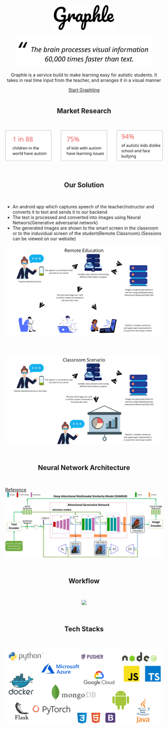 <p align="center">
 <img height="80" src = "assets/img/Graphle.png">
</p>

<p align="center">
 <img height="100" src = "assets/img/Quote.svg">
</p>

<p align="center">Graphle is a service build to make learning easy for autistic students. It takes in real time input from the teacher, and arranges it in a visual manner</p>

<div align="center">
  <a href="https://graphle.ml">Start Graphling</a>
</div>

<br>
<h2 align="center">Market Research</h2>
<br>

<p align="center">
 <img src = "assets/img/Stats.svg">
</p>

<br>
<h2 align="center">Our Solution</h2>
<br>

 - An android app which captures speech of the teacher/instructor and converts it to text and sends it to our backend
  - The text is processed and converted into images using Neural Networs(Generative adversarial network)
  - The generated images are shown to the smart screen in the classroom or to the induvidual screen of the student(Remote Classroom).(Sessions can be viewed on our website)

<p align="center">
 <img src = "assets/img/remote.png">
</p>
<br>
<br>
<p align="center">
 <img src = "assets/img/classroom.png">
</p>

<br>
<h2 align="center">Neural Network Architecture</h2>
<br>

[Reference](https://openaccess.thecvf.com/content_cvpr_2018/papers/Xu_AttnGAN_Fine-Grained_Text_CVPR_2018_paper.pdf)
![Architecture](assets/img/GAN.png)

<br>
<h2 align="center">Workflow</h2>
<br>

<p align="center">
 <img src = "assets/img/workflow.svg">
</p>

<br>
<h2 align="center">Tech Stacks</h2>
<br>

<p align="center">
 <img src = "assets/img/techstack.svg">
</p>
